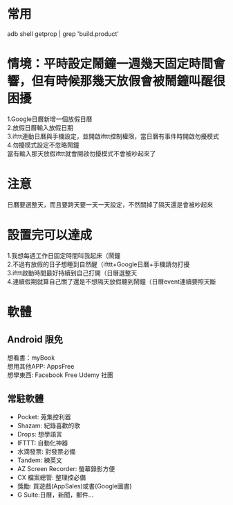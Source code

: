 # 常用
adb shell getprop | grep 'build.product'  

# 情境：平時設定鬧鐘一週幾天固定時間會響，但有時候那幾天放假會被鬧鐘叫醒很困擾  
1.Google日曆新增一個放假日曆  
2.放假日曆輸入放假日期  
3.ifttt連動日曆與手機設定，並開啟ifttt控制權限，當日曆有事件時開啟勿擾模式  
4.勿擾模式設定不忽略鬧鐘  
當有輸入那天放假ifttt就會開啟勿擾模式不會被吵起來了  

# 注意  
日曆要選整天，而且要跨天要一天一天設定，不然關掉了隔天還是會被吵起來  

# 設置完可以達成  
1.我想每週工作日固定時間叫我起床（鬧鐘  
2.不過有放假的日子想睡到自然醒（ifttt+Google日曆+手機請勿打擾  
3.ifttt啟動時間最好持續到自己打開（日曆選整天  
4.連續假期就算自己關了還是不想隔天放假聽到鬧鐘（日曆event連續要照天斷  

# 軟體
## Android 限免
想看書：myBook  
想用其他APP: AppsFree  
想學東西: Facebook Free Udemy 社團  

## 常駐軟體
* Pocket: 蒐集控利器  
* Shazam: 紀錄喜歡的歌
* Drops: 想學語言
* IFTTT: 自動化神器  
* 水滴發票: 對發票必備 
* Tandem: 練英文 
* AZ Screen Recorder: 螢幕錄影方便
* CX 檔案總管: 整理控必備  
* 獎勵: 買遊戲(AppSales)或書(Google圖書)
* G Suite:日曆，新聞，郵件...
